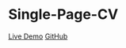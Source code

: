 # Single-Page-CV
 
[Live Demo](https://mabroorhussan.github.io/Single-Page-CV/)
[GitHub](https://github.com/MabroorHussan/Single-Page-CV)